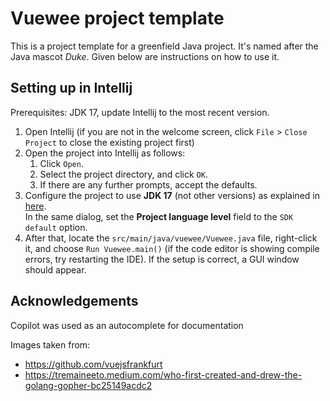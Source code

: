# Vuewee project template

This is a project template for a greenfield Java project. It's named after the Java mascot _Duke_. Given below are instructions on how to use it.

## Setting up in Intellij

Prerequisites: JDK 17, update Intellij to the most recent version.

1. Open Intellij (if you are not in the welcome screen, click `File` > `Close Project` to close the existing project first)
2. Open the project into Intellij as follows:
   1. Click `Open`.
   2. Select the project directory, and click `OK`.
   3. If there are any further prompts, accept the defaults.
3. Configure the project to use **JDK 17** (not other versions) as explained in [here](https://www.jetbrains.com/help/idea/sdk.html#set-up-jdk).<br>
   In the same dialog, set the **Project language level** field to the `SDK default` option.
4. After that, locate the `src/main/java/vuewee/Vuewee.java` file, right-click it, and choose `Run Vuewee.main()` (if the code editor is showing compile errors, try restarting the IDE). If the setup is correct, a GUI window should appear.

## Acknowledgements

Copilot was used as an autocomplete for documentation

Images taken from:

- https://github.com/vuejsfrankfurt
- https://tremaineeto.medium.com/who-first-created-and-drew-the-golang-gopher-bc25149acdc2
